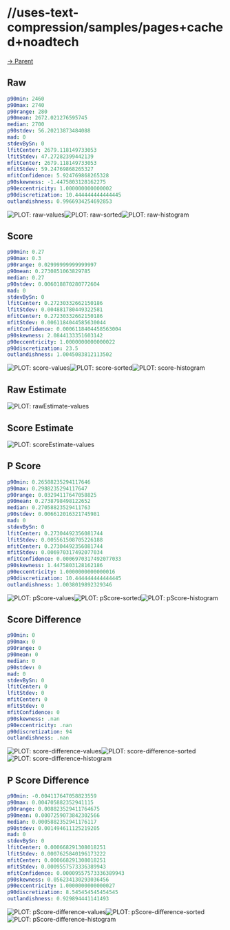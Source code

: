 
# //uses-text-compression/samples/pages+cached+noadtech

[→ Parent](../..)


## Raw


```yaml
p90min: 2460
p90max: 2740
p90range: 280
p90mean: 2672.021276595745
median: 2700
p90stdev: 56.20213873484088
mad: 0
stdevBySn: 0
lfitCenter: 2679.118149733053
lfitStdev: 47.27282399442139
mfitCenter: 2679.118149733053
mfitStdev: 59.24769868265327
mfitConfidence: 5.924769868265328
p90skewness: -1.4475803128162275
p90eccentricity: 1.000000000000002
p90discretization: 10.444444444444445
outlandishness: 0.9966934254692853

```

![PLOT: raw-values](./raw/values.svg)![PLOT: raw-sorted](./raw/sorted.svg)![PLOT: raw-histogram](./raw/histogram.svg)
## Score


```yaml
p90min: 0.27
p90max: 0.3
p90range: 0.02999999999999997
p90mean: 0.2730851063829785
median: 0.27
p90stdev: 0.006018870280772604
mad: 0
stdevBySn: 0
lfitCenter: 0.27230332662150186
lfitStdev: 0.004881780449322581
mfitCenter: 0.27230332662150186
mfitStdev: 0.0061184044585630044
mfitConfidence: 0.0006118404458563004
p90skewness: 2.0844133351603142
p90eccentricity: 1.0000000000000022
p90discretization: 23.5
outlandishness: 1.0045083812113502

```

![PLOT: score-values](./score/values.svg)![PLOT: score-sorted](./score/sorted.svg)![PLOT: score-histogram](./score/histogram.svg)
## Raw Estimate

![PLOT: rawEstimate-values](./rawEstimate/values.svg)
## Score Estimate

![PLOT: scoreEstimate-values](./scoreEstimate/values.svg)
## P Score


```yaml
p90min: 0.26588235294117646
p90max: 0.2988235294117647
p90range: 0.03294117647058825
p90mean: 0.2738798498122652
median: 0.27058823529411763
p90stdev: 0.006612016321745981
mad: 0
stdevBySn: 0
lfitCenter: 0.27304492356081744
lfitStdev: 0.005561508705226188
mfitCenter: 0.27304492356081744
mfitStdev: 0.006970317492077034
mfitConfidence: 0.0006970317492077033
p90skewness: 1.4475803128162186
p90eccentricity: 1.0000000000000016
p90discretization: 10.444444444444445
outlandishness: 1.0038019892329346

```

![PLOT: pScore-values](./pScore/values.svg)![PLOT: pScore-sorted](./pScore/sorted.svg)![PLOT: pScore-histogram](./pScore/histogram.svg)
## Score Difference


```yaml
p90min: 0
p90max: 0
p90range: 0
p90mean: 0
median: 0
p90stdev: 0
mad: 0
stdevBySn: 0
lfitCenter: 0
lfitStdev: 0
mfitCenter: 0
mfitStdev: 0
mfitConfidence: 0
p90skewness: .nan
p90eccentricity: .nan
p90discretization: 94
outlandishness: .nan

```

![PLOT: score-difference-values](./score-difference/values.svg)![PLOT: score-difference-sorted](./score-difference/sorted.svg)![PLOT: score-difference-histogram](./score-difference/histogram.svg)
## P Score Difference


```yaml
p90min: -0.004117647058823559
p90max: 0.004705882352941115
p90range: 0.008823529411764675
p90mean: 0.0007259073842302566
median: 0.0005882352941176117
p90stdev: 0.001494611125219205
mad: 0
stdevBySn: 0
lfitCenter: 0.000668291308018251
lfitStdev: 0.0007625840196173222
mfitCenter: 0.000668291308018251
mfitStdev: 0.0009557573336389943
mfitConfidence: 0.00009557573336389943
p90skewness: 0.056234130293036456
p90eccentricity: 1.0000000000000027
p90discretization: 8.545454545454545
outlandishness: 0.929894441141493

```

![PLOT: pScore-difference-values](./pScore-difference/values.svg)![PLOT: pScore-difference-sorted](./pScore-difference/sorted.svg)![PLOT: pScore-difference-histogram](./pScore-difference/histogram.svg)